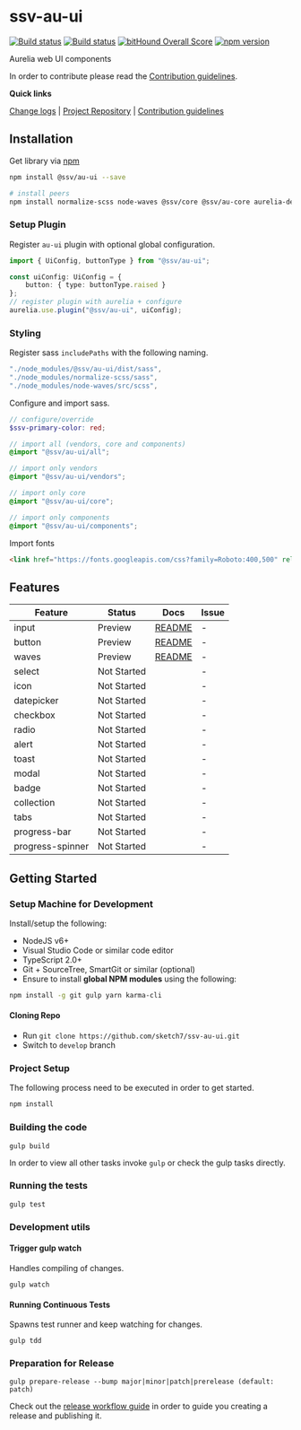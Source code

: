 [projectUri]: https://github.com/sketch7/ssv-au-ui
[projectGit]: https://github.com/sketch7/ssv-au-ui.git
[changeLog]: ./doc/CHANGELOG.md

[contribWiki]: ./doc/CONTRIBUTION.md
[releaseWorkflowWiki]: ./doc/RELEASE-WORKFLOW.md

[npm]: https://www.npmjs.com

# ssv-au-ui
[![Build status](https://ci.appveyor.com/api/projects/status/2e0an5hvxtfs08mf?svg=true)](https://ci.appveyor.com/project/chiko/ssv-au-ui)
[![Build status](https://ci.appveyor.com/api/projects/status/2e0an5hvxtfs08mf/branch/master?svg=true)](https://ci.appveyor.com/project/chiko/ssv-au-ui/branch/master)
[![bitHound Overall Score](https://www.bithound.io/github/sketch7/ssv-au-ui/badges/score.svg)](https://www.bithound.io/github/sketch7/ssv-au-ui)
[![npm version](https://badge.fury.io/js/ssv-au-ui.svg)](https://badge.fury.io/js/ssv-au-ui)

Aurelia web UI components

In order to contribute please read the [Contribution guidelines][contribWiki].

**Quick links**

[Change logs][changeLog] | [Project Repository][projectUri] | [Contribution guidelines][contribWiki]

## Installation

Get library via [npm]
```bash
npm install @ssv/au-ui --save

# install peers
npm install normalize-scss node-waves @ssv/core @ssv/au-core aurelia-dependency-injection aurelia-logging aurelia-ux --save

```

### Setup Plugin
Register `au-ui` plugin with optional global configuration.

```ts
import { UiConfig, buttonType } from "@ssv/au-ui";

const uiConfig: UiConfig = {
    button: { type: buttonType.raised }
};
// register plugin with aurelia + configure
aurelia.use.plugin("@ssv/au-ui", uiConfig);
```

### Styling

Register sass `includePaths` with the following naming.

```js
"./node_modules/@ssv/au-ui/dist/sass",
"./node_modules/normalize-scss/sass",
"./node_modules/node-waves/src/scss",
```

Configure and import sass.

```scss
// configure/override
$ssv-primary-color: red;

// import all (vendors, core and components)
@import "@ssv/au-ui/all";

// import only vendors
@import "@ssv/au-ui/vendors";

// import only core
@import "@ssv/au-ui/core";

// import only components
@import "@ssv/au-ui/components";
```

Import fonts

```html
<link href="https://fonts.googleapis.com/css?family=Roboto:400,500" rel="stylesheet">
```

## Features

| Feature          | Status                              | Docs              | Issue          |
|------------------|-------------------------------------|-------------------|----------------|
| input            |                             Preview | [README][input]   |              - |
| button           |                             Preview | [README][button]  |              - |
| waves            |                             Preview | [README][waves]   |              - |
| select           |                         Not Started |                   |              - |
| icon             |                         Not Started |                   |              - |
| datepicker       |                         Not Started |                   |              - |
| checkbox         |                         Not Started |                   |              - |
| radio            |                         Not Started |                   |              - |
| alert            |                         Not Started |                   |              - |
| toast            |                         Not Started |                   |              - |
| modal            |                         Not Started |                   |              - |
| badge            |                         Not Started |                   |              - |
| collection       |                         Not Started |                   |              - |
| tabs             |                         Not Started |                   |              - |
| progress-bar     |                         Not Started |                   |              - |
| progress-spinner |                         Not Started |                   |              - |

[input]: ./src/input/README.md
[button]: ./src/button/README.md
[waves]: ./src/waves/README.md

## Getting Started

### Setup Machine for Development
Install/setup the following:

- NodeJS v6+
- Visual Studio Code or similar code editor
- TypeScript 2.0+
- Git + SourceTree, SmartGit or similar (optional)
- Ensure to install **global NPM modules** using the following:


```bash
npm install -g git gulp yarn karma-cli
```


#### Cloning Repo

- Run `git clone https://github.com/sketch7/ssv-au-ui.git`
- Switch to `develop` branch


### Project Setup
The following process need to be executed in order to get started.

```bash
npm install
```


### Building the code

```
gulp build
```
In order to view all other tasks invoke `gulp` or check the gulp tasks directly.

### Running the tests

```
gulp test
```


### Development utils

#### Trigger gulp watch
Handles compiling of changes.
```
gulp watch
```


#### Running Continuous Tests
Spawns test runner and keep watching for changes.
```
gulp tdd
```


### Preparation for Release

```
gulp prepare-release --bump major|minor|patch|prerelease (default: patch)
```
Check out the [release workflow guide][releaseWorkflowWiki] in order to guide you creating a release and publishing it.
